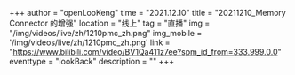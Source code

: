 ﻿+++
author = "openLooKeng"
time = "2021.12.10" 
title = "20211210_Memory Connector 的增强" 
location = "线上" 
tag = "直播"
img = "/img/videos/live/zh/1210pmc_zh.png" 
img_mobile = '/img/videos/live/zh/1210pmc_zh.png'
link = "https://www.bilibili.com/video/BV1Qa411z7ee?spm_id_from=333.999.0.0"
eventtype = "lookBack"
description = ""
+++

